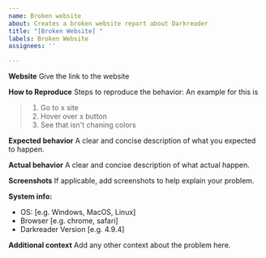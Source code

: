 ```yaml
---
name: Broken website
about: Creates a broken website report about Darkreader
title: "[Broken Website] "
labels: Broken Website
assignees: ''

---
```


**Website**
Give the link to the website

**How to Reproduce**
Steps to reproduce the behavior:
An example for this is
> 1. Go to x site
> 2. Hover over x button
> 3. See that isn't chaning colors

**Expected behavior**
A clear and concise description of what you expected to happen.

**Actual behavior**
A clear and concise description of what actual happen.

**Screenshots**
If applicable, add screenshots to help explain your problem.

**System info:**
 - OS: [e.g. Windows, MacOS, Linux]
 - Browser [e.g. chrome, safari]
 - Darkreader Version [e.g. 4.9.4]

**Additional context**
Add any other context about the problem here.
